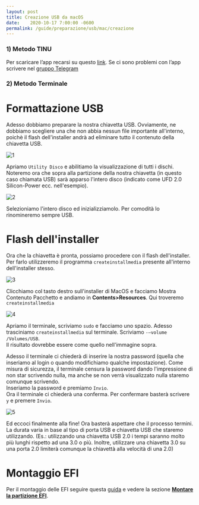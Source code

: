 ```yaml
---
layout: post
title: Creazione USB da macOS
date:    2020-10-17 7:00:00 -0600
permalink: /guide/preparazione/usb/mac/creazione
---
```


### 1) Metodo TINU

Per scaricare l’app recarsi su questo <a rel="noreferrer noopener" href="https://github.com/ITzTravelInTime/TINU/releases" target="_blank">link</a>. Se ci sono problemi con l’app scrivere nel <a rel="noreferrer noopener" href="https://t.me/hackintoshitalia" target="_blank">gruppo Telegram</a>

### 2) Metodo Terminale 

# Formattazione USB

Adesso dobbiamo preparare la nostra chiavetta USB. Ovviamente, ne dobbiamo scegliere una che non abbia nessun file importante all'interno, poichè il flash dell'installer andrà ad eliminare tutto il contenuto della chiavetta USB.

![1](https://raw.githubusercontent.com/utopia-team/utopia-team.github.io/master/images/Guide/creazione_usb_macos/1.gif) 

Apriamo `Utility Disco` e abilitiamo la visualizzazione di tutti i dischi. Noteremo ora che sopra alla partizione della nostra chiavetta (in questo caso chiamata USB) sarà apparso l'intero disco (indicato come UFD 2.0 Silicon-Power ecc. nell'esempio).

![2](https://raw.githubusercontent.com/utopia-team/utopia-team.github.io/master/images/Guide/creazione_usb_macos/2.gif) 

Selezioniamo l'intero disco ed inizializziamolo. Per comodità lo rinomineremo sempre USB.

# Flash dell'installer

Ora che la chiavetta è pronta, possiamo procedere con il flash dell'installer.  
Per farlo utilizzeremo il programma `createinstallmedia` presente all'interno dell'installer stesso.

![3](https://raw.githubusercontent.com/utopia-team/utopia-team.github.io/master/images/Guide/creazione_usb_macos/3.gif) 

Clicchiamo col tasto destro sull'installer di MacOS e facciamo Mostra Contenuto Pacchetto e andiamo in **Contents>Resources**. Qui troveremo `createinstallmedia`

![4](https://raw.githubusercontent.com/utopia-team/utopia-team.github.io/master/images/Guide/creazione_usb_macos/4.png) 

Apriamo il terminale, scriviamo `sudo` e facciamo uno spazio. Adesso trasciniamo `createinstallmedia` sul terminale. Scriviamo `-—volume /Volumes/USB`.  
Il risultato dovrebbe essere come quello nell'immagine sopra.

Adesso il terminale ci chiederà di inserire la nostra password (quella che inseriamo al login o quando modifichiamo qualche impostazione). Come misura di sicurezza, il terminale censura la password dando l'impressione di non star scrivendo nulla, ma anche se non verrà visualizzato nulla staremo comunque scrivendo.  
Inseriamo la password e premiamo `Invio`.  
Ora il terminale ci chiederà una conferma. Per confermare basterà scrivere `y` e premere `Invio`.

![5](https://raw.githubusercontent.com/utopia-team/utopia-team.github.io/master/images/Guide/creazione_usb_macos/5.gif) 

Ed eccoci finalmente alla fine! Ora basterà aspettare che il processo termini. La durata varia in base al tipo di porta USB e chiavetta USB che staremo utilizzando. (Es.: utilizzando una chiavetta USB 2.0 i tempi saranno molto più lunghi rispetto ad una 3.0 o più. Inoltre, utilizzare una chiavetta 3.0 su una porta 2.0 limiterà comunque la chiavettà alla velocità di una 2.0)

# Montaggio EFI

Per il montaggio delle EFI seguire questa [guida](https://utopia-team.github.io/2019/09/16/comandi-terminale.html) e vedere la sezione [**Montare la partizione EFI**](https://utopia-team.github.io/2019/09/16/comandi-terminale.html#montareefi).